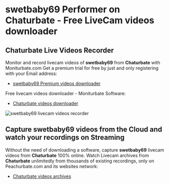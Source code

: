 # swetbaby69 Performer on Chaturbate - Free LiveCam videos downloader

## Chaturbate Live Videos Recorder

Monitor and record livecam videos of **swetbaby69** from **Chaturbate** with Moniturbate.com
Get a premium trial for free by just and only registering with your Email address:
* [swetbaby69 Premium videos downloader](https://moniturbate.com/request-demo-licence-key.html)

Free livecam videos downloader - Moniturbate Software:
* [Chaturbate videos downloader](https://moniturbate.com/moniturbate-download-software.html)

![swetbaby69 livecam videos recorder](https://peachurnet.com/templates/moniturbate-software.png)


## Capture swetbaby69 videos from the Cloud and watch your recordings on Streaming

Without the need of downloading a software, capture **swetbaby69** livecam videos from **Chaturbate** 100% online.
Watch Livecam archives from **Chaturbate** unlimitedly from thousands of existing recordings, only on Peachurbate.com and its websites network:
* [Chaturbate videos archives](https://peachurnet.com/)